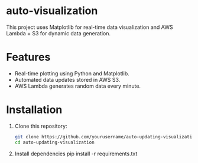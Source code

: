 # auto-visualization

This project uses Matplotlib for real-time data visualization and AWS Lambda + S3 for dynamic data generation.

# Features
- Real-time plotting using Python and Matplotlib.
- Automated data updates stored in AWS S3.
- AWS Lambda generates random data every minute.

# Installation
1. Clone this repository:
   ```bash
   git clone https://github.com/yourusername/auto-updating-visualization.git
   cd auto-updating-visualization

2. Install dependencies
  pip install -r requirements.txt
